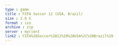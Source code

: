 ```yaml
---
type : game
title : FIFA Soccer 12 (USA, Brazil)
size : 2.6 G
format : iso
archive : zip
server : myrient
link2 : FIFA%20Soccer%2012%20%28USA%2C%20Brazil%29
---
```

